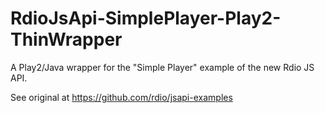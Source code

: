 RdioJsApi-SimplePlayer-Play2-ThinWrapper
========================================

A Play2/Java wrapper for the "Simple Player" example of the new Rdio JS API.

See original at https://github.com/rdio/jsapi-examples
